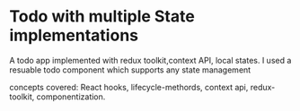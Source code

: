 # Todo with multiple State implementations 
A todo app implemented with redux toolkit,context API, local states.
I used a resuable todo component which supports any state management

concepts covered:
React hooks, lifecycle-methords, context api, redux-toolkit, componentization.
